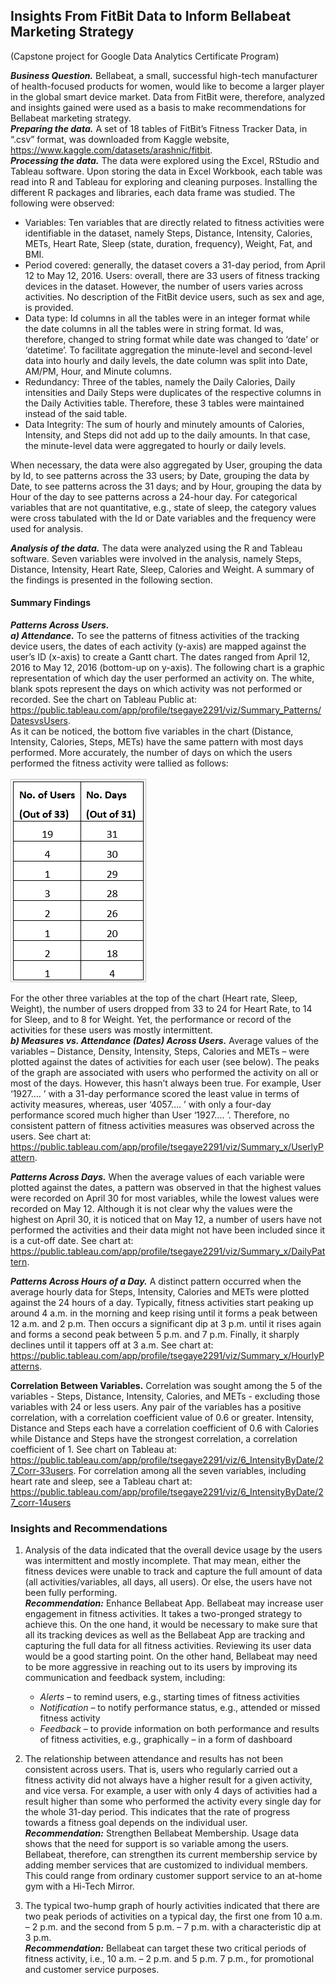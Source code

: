 ## Insights From FitBit Data to Inform Bellabeat Marketing Strategy
 (Capstone project for Google Data Analytics Certificate Program)
 
**_Business Question._** Bellabeat, a small, successful high-tech manufacturer of health-focused products for women, would like to become a larger player in the global smart device market. Data from FitBit were, therefore, analyzed and insights gained were used as a basis to make recommendations for Bellabeat marketing strategy. <br />
**_Preparing the data._** A set of 18 tables of FitBit’s Fitness Tracker Data, in “.csv” format, was downloaded from Kaggle website, https://www.kaggle.com/datasets/arashnic/fitbit. <br />
**_Processing the data._** The data were explored using the Excel, RStudio and Tableau software. Upon storing the data in Excel Workbook, each table was read into R and Tableau for exploring and cleaning purposes. Installing the different R packages and libraries, each data frame was studied. The following were observed:
  * Variables: Ten variables that are directly related to fitness activities were identifiable in the dataset, namely Steps, Distance, Intensity, Calories, METs, Heart Rate, Sleep (state, duration, frequency), Weight, Fat, and BMI.
  * Period covered: generally, the dataset covers a 31-day period, from April 12 to May 12, 2016.
Users: overall, there are 33 users of fitness tracking devices in the dataset. However, the number of users varies across activities. No description of the FitBit device users, such as sex and age, is provided.
  * Data type: Id columns in all the tables were in an integer format while the date columns in all the tables were in string format. Id was, therefore, changed to string format while date was changed to ‘date’ or ‘datetime’. To facilitate aggregation the minute-level and second-level data into hourly and daily levels, the date column was split into Date, AM/PM, Hour, and Minute columns.
  * Redundancy: Three of the tables, namely the Daily Calories, Daily intensities and Daily Steps were duplicates of the respective columns in the Daily Activities table. Therefore, these 3 tables were maintained instead of the said table.
  * Data Integrity: The sum of hourly and minutely amounts of Calories, Intensity, and Steps did not add up to the daily amounts. In that case, the minute-level data were aggregated to hourly or daily levels. <br />

When necessary, the data were also aggregated by User, grouping the data by Id, to see patterns across the 33 users; by Date, grouping the data by Date, to see patterns across the 31 days; and by Hour, grouping the data by Hour of the day to see patterns across a 24-hour day.
For categorical variables that are not quantitative, e.g., state of sleep, the category values were cross tabulated with the Id or Date variables and the frequency were used for analysis. <br />

**_Analysis of the data._** The data were analyzed using the R and Tableau software. Seven variables were involved in the analysis, namely Steps, Distance, Intensity, Heart Rate, Sleep, Calories and Weight. A summary of the findings is presented in the following section.  <br />


#### Summary Findings
**_Patterns Across Users._**<br />
**_a) Attendance._** To see the patterns of fitness activities of the tracking device users, the dates of each activity (y-axis) are mapped against the user’s ID (x-axis) to create a Gantt chart. The dates ranged from April 12, 2016 to May 12, 2016 (bottom-up on y-axis). The following chart is a graphic representation of which day the user performed an activity on. The white, blank spots represent the days on which activity was not performed or recorded. See the chart on Tableau Public at: https://public.tableau.com/app/profile/tsegaye2291/viz/Summary_Patterns/DatesvsUsers. 
<br />
As it can be noticed, the bottom five variables in the chart (Distance, Intensity, Calories, Steps, METs) have the same pattern with most days performed. More accurately, the number of days on which the users performed the fitness activity were tallied as follows:
<br /><br />
 ![](/UsersVsDates.PNG)  	   
 
For the other three variables at the top of the chart (Heart rate, Sleep, Weight), the number of users dropped from 33 to 24 for Heart Rate, to 14 for Sleep, and to 8 for Weight. Yet, the performance or record of the activities for these users was mostly intermittent. <br />
**_b) Measures vs. Attendance (Dates) Across Users._** Average values of the variables – Distance, Density, Intensity, Steps, Calories and METs – were plotted against the dates of activities for each user (see below). The peaks of the graph are associated with users who performed the activity on all or most of the days. However, this hasn’t always been true. For example, User ‘1927…. ’ with a 31-day performance scored the least value in terms of activity measures, whereas, user ‘4057…. ’  with only a four-day performance scored much higher than User ‘1927…. ’. Therefore, no consistent pattern of fitness activities measures was observed across the users. See chart at: https://public.tableau.com/app/profile/tsegaye2291/viz/Summary_x/UserlyPattern. <br />

**_Patterns Across Days._** When the average values of each variable were plotted against the dates, a pattern was observed in that the highest values were recorded on April 30 for most variables, while the lowest values were recorded on May 12. Although it is not clear why the values were the highest on April 30, it is noticed that on May 12, a number of users have not performed the activities and their data might not have been included since it is a cut-off date. See chart  at: https://public.tableau.com/app/profile/tsegaye2291/viz/Summary_x/DailyPattern. <br />

**_Patterns Across Hours of a Day._** A distinct pattern occurred when the average hourly data for Steps, Intensity, Calories and METs were plotted against the 24 hours of a day. Typically, fitness activities start peaking up around 4 a.m. in the morning and keep rising until it forms a peak between 12 a.m. and 2 p.m. Then occurs a significant dip at 3 p.m. until it rises again and forms a second peak between 5 p.m. and 7 p.m. Finally, it sharply declines until it tappers off at 3 a.m. See chart at: https://public.tableau.com/app/profile/tsegaye2291/viz/Summary_x/HourlyPatterns. <br />

**Correlation Between Variables.** Correlation was sought among the 5 of the variables - Steps, Distance, Intensity, Calories, and METs - excluding those variables with 24 or less users. Any pair of the variables has a positive correlation, with a correlation coefficient value of 0.6 or greater. Intensity, Distance and Steps each have a correlation coefficient of 0.6 with Calories while Distance and Steps have the strongest correlation, a correlation coefficient of 1. See chart on Tableau at: https://public.tableau.com/app/profile/tsegaye2291/viz/6_IntensityByDate/27_Corr-33users. For correlation among all the seven variables, including heart rate and sleep, see a Tableau chart at: https://public.tableau.com/app/profile/tsegaye2291/viz/6_IntensityByDate/27_corr-14users
### Insights and Recommendations
1)	Analysis of the data indicated that the overall device usage by the users was intermittent and mostly incomplete. That may mean, either the fitness devices were unable to track and capture the full amount of data (all activities/variables, all days, all users). Or else, the users have not been fully performing.<br />
**_Recommendation:_** Enhance Bellabeat App.  Bellabeat may increase user engagement in fitness activities. It takes a two-pronged strategy to achieve this. On the one hand, it would be necessary to make sure that all its tracking devices as well as the Bellabeat App are tracking and capturing the full data for all fitness activities. Reviewing its user data would be a good starting point.
On the other hand, Bellabeat may need to be more aggressive in reaching out to its users by improving its communication and feedback system, including: 
 
     *   _Alerts_ – to remind users, e.g., starting times of fitness activities <br />
     *   _Notification_ – to notify performance status, e.g., attended or missed fitness activity <br />
     *   _Feedback_ – to provide information on both performance and results of fitness activities, e.g., graphically – in a form of dashboard
 
2)	The relationship between attendance and results has not been consistent across users. That is, users who regularly carried out a fitness activity did not always have a higher result for a given activity, and vice versa. For example, a user with only 4 days of activities had a result higher than some who performed the activity every single day for the whole 31-day period. This indicates that the rate of progress towards a fitness goal depends on the individual user.<br />
**_Recommendation:_** Strengthen Bellabeat Membership. Usage data shows that the need for support is so variable among the users. Bellabeat, therefore, can strengthen its current membership service by adding member services that are customized to individual members. This could range from ordinary customer support service to an at-home gym with a Hi-Tech Mirror.
3)	The typical two-hump graph of hourly activities indicated that there are two peak periods of activities on a typical day, the first one from 10 a.m. – 2 p.m. and the second from 5 p.m. – 7 p.m. with a characteristic dip at 3 p.m.<br />
**_Recommendation:_** Bellabeat can target these two critical periods of fitness activity, i.e., 10 a.m. – 2 p.m. and 5 p.m. 7 p.m., for promotional and customer service purposes. 
